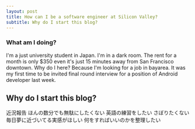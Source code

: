 ```yaml
---
layout: post
title: How can I be a software engineer at Silicon Valley?
subtitle: Why do I start this blog?
---
```


### What am I doing?
I'm a just university student in Japan.
I'm in a dark room. The rent for a month is only $350 even it's just 15 minutes away from San Francisco downtown.
Why do I here? Because I'm looking for a job in bayarea. It was my first time to be invited final round interview for a position of Android developer last week.


## Why do I start this blog?

近況報告
ほんの数分でも無駄にしたくない
英語の練習をしたい
さぼりたくない
毎日夢に近づいてる実感がほしい
何をすればいいのかを整理したい
